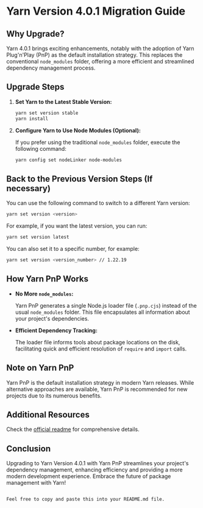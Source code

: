 # Yarn Version 4.0.1 Migration Guide

## Why Upgrade?

Yarn 4.0.1 brings exciting enhancements, notably with the adoption of Yarn Plug'n'Play (PnP) as the default installation strategy. This replaces the conventional `node_modules` folder, offering a more efficient and streamlined dependency management process.

## Upgrade Steps

1. **Set Yarn to the Latest Stable Version:**

   ```bash
   yarn set version stable
   yarn install
   ```

2. **Configure Yarn to Use Node Modules (Optional):**

   If you prefer using the traditional `node_modules` folder, execute the following command:

   ```bash
   yarn config set nodeLinker node-modules
   ```

## Back to the Previous Version Steps (If necessary)

You can use the following command to switch to a different Yarn version:

```bash
yarn set version <version>
```

For example, if you want the latest version, you can run:

```bash
yarn set version latest
```

You can also set it to a specific number, for example:

```bash
yarn set version <version_number> // 1.22.19
```

## How Yarn PnP Works

- **No More `node_modules`:**

  Yarn PnP generates a single Node.js loader file (`.pnp.cjs`) instead of the usual `node_modules` folder. This file encapsulates all information about your project's dependencies.

- **Efficient Dependency Tracking:**

  The loader file informs tools about package locations on the disk, facilitating quick and efficient resolution of `require` and `import` calls.

## Note on Yarn PnP

Yarn PnP is the default installation strategy in modern Yarn releases. While alternative approaches are available, Yarn PnP is recommended for new projects due to its numerous benefits.

## Additional Resources

Check the [official readme](https://yarnpkg.com/getting-started/migration#upgrading-to-yarn-2) for comprehensive details.

## Conclusion

Upgrading to Yarn Version 4.0.1 with Yarn PnP streamlines your project's dependency management, enhancing efficiency and providing a more modern development experience. Embrace the future of package management with Yarn!

```

Feel free to copy and paste this into your README.md file.
```
